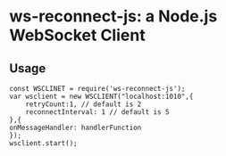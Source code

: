 # ws-reconnect-js: a Node.js WebSocket Client 

## Usage

```
const WSCLINET = require('ws-reconnect-js');
var wsclient = new WSCLIENT("localhost:1010",{
	retryCount:1, // default is 2
	reconnectInterval: 1 // default is 5
},{
onMessageHandler: handlerFunction
});
wsclient.start();

```
